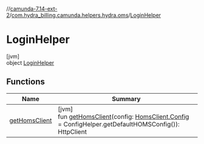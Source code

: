 //[camunda-7.14-ext-2](../../../index.md)/[com.hydra_billing.camunda.helpers.hydra.oms](../index.md)/[LoginHelper](index.md)

# LoginHelper

[jvm]\
object [LoginHelper](index.md)

## Functions

| Name | Summary |
|---|---|
| [getHomsClient](get-homs-client.md) | [jvm]<br>fun [getHomsClient](get-homs-client.md)(config: [HomsClient.Config](../../com.hydra_billing.camunda.http_clients/-homs-client/-config/index.md) = ConfigHelper.getDefaultHOMSConfig()): HttpClient |
